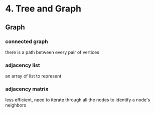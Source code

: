 # 4. Tree and Graph

## Graph

### connected graph

 there is a path between every pair of vertices

### adjacency list

an array of list to represent 

### adjacency matrix

less efficient, need to iterate through all the nodes to identify a node's neighbors

